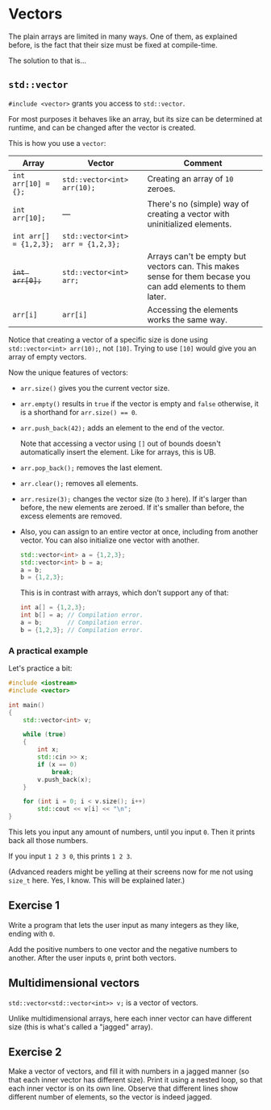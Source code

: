 # Vectors

The plain arrays are limited in many ways. One of them, as explained before, is the fact that their size must be fixed at compile-time.

The solution to that is...

## `std::vector`

`#include <vector>` grants you access to `std::vector`.

For most purposes it behaves like an array, but its size can be determined at runtime, and can be changed after the vector is created.

This is how you use a `vector`:

Array | Vector | Comment
---|---|---
`int arr[10] = {};`|`std::vector<int> arr(10);`|Creating an array of `10` zeroes.
`int arr[10];`|—|There's no (simple) way of creating a vector with uninitialized elements.
`int arr[] = {1,2,3};`|`std::vector<int> arr = {1,2,3};`
~~`int arr[0];`~~|`std::vector<int> arr;`| Arrays can't be empty but vectors can. This makes sense for them becase you can add elements to them later.
`arr[i]`|`arr[i]`|Accessing the elements works the same way.

Notice that creating a vector of a specific size is done using `std::vector<int> arr(10);`, not `[10]`. Trying to use `[10]` would give you an array of empty vectors.

Now the unique features of vectors:
* `arr.size()` gives you the current vector size.
* `arr.empty()` results in `true` if the vector is empty and `false` otherwise, it is a shorthand for `arr.size() == 0`.
* `arr.push_back(42);` adds an element to the end of the vector.

  Note that accessing a vector using `[]` out of bounds doesn't automatically insert the element. Like for arrays, this is UB.

* `arr.pop_back();` removes the last element.
* `arr.clear();` removes all elements.
* `arr.resize(3);` changes the vector size (to `3` here). If it's larger than before, the new elements are zeroed. If it's smaller than before, the excess elements are removed.

* Also, you can assign to an entire vector at once, including from another vector. You can also initialize one vector with another.

  ```cpp
  std::vector<int> a = {1,2,3};
  std::vector<int> b = a;
  a = b;
  b = {1,2,3};
  ```
  This is in contrast with arrays, which don't support any of that:
  ```cpp
  int a[] = {1,2,3};
  int b[] = a; // Compilation error.
  a = b;       // Compilation error.
  b = {1,2,3}; // Compilation error.
  ```

### A practical example

Let's practice a bit:
```cpp
#include <iostream>
#include <vector>

int main()
{
    std::vector<int> v;

    while (true)
    {
        int x;
        std::cin >> x;
        if (x == 0)
            break;
        v.push_back(x);
    }

    for (int i = 0; i < v.size(); i++)
        std::cout << v[i] << "\n";
}
```
This lets you input any amount of numbers, until you input `0`. Then it prints back all those numbers.

If you input `1 2 3 0`, this prints `1 2 3`.

(Advanced readers might be yelling at their screens now for me not using `size_t` here. Yes, I know. This will be explained later.)

## Exercise 1

Write a program that lets the user input as many integers as they like, ending with `0`.

Add the positive numbers to one vector and the negative numbers to another. After the user inputs `0`, print both vectors.

## Multidimensional vectors

`std::vector<std::vector<int>> v;` is a vector of vectors.

Unlike multidimensional arrays, here each inner vector can have different size (this is what's called a "jagged" array).

## Exercise 2

Make a vector of vectors, and fill it with numbers in a jagged manner (so that each inner vector has different size). Print it using a nested loop, so that each inner vector is on its own line. Observe that different lines show different number of elements, so the vector is indeed jagged.

